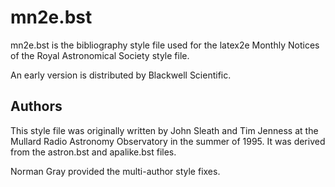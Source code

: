 
mn2e.bst
========

mn2e.bst is the bibliography style file used for the latex2e Monthly Notices of the Royal Astronomical
Society style file.

An early version is distributed by Blackwell Scientific.

Authors
-------

This style file was originally written by John Sleath and Tim Jenness at the Mullard Radio
Astronomy Observatory in the summer of 1995. It was derived from the astron.bst and
apalike.bst files.

Norman Gray provided the multi-author style fixes.